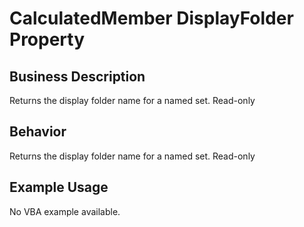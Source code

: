 # CalculatedMember DisplayFolder Property

## Business Description
Returns the display folder name for a named set. Read-only

## Behavior
Returns the display folder name for a named set. Read-only

## Example Usage
No VBA example available.